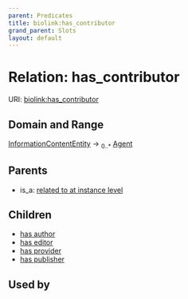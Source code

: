 ```yaml
---
parent: Predicates
title: biolink:has_contributor
grand_parent: Slots
layout: default
---
```


# Relation: has_contributor




URI: [biolink:has_contributor](https://w3id.org/biolink/has_contributor)

## Domain and Range

[InformationContentEntity](InformationContentEntity.md) ->  <sub>0..\*</sub> [Agent](Agent.md)

## Parents

 *  is_a: [related to at instance level](related_to_at_instance_level.md)

## Children

 *  [has author](has_author.md)
 *  [has editor](has_editor.md)
 *  [has provider](has_provider.md)
 *  [has publisher](has_publisher.md)

## Used by

